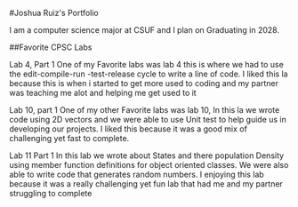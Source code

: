 
#Joshua Ruiz's Portfolio

I am a computer science major at CSUF and I plan on Graduating in 2028.

##Favorite CPSC Labs

Lab 4, Part 1
One of my Favorite labs was lab 4 this is where we had to use the edit-compile-run -test-release cycle to write a line of code. I liked this la because this is when i started to get more used to coding and my partner was teaching me alot and helping me get used to it

Lab 10, part 1
One of my other Favorite labs was lab 10, In this la we wrote code using 2D vectors and we were able to use Unit test to help guide us in developing our projects. I liked this because it was a good mix of challenging yet fast to complete.

Lab 11 Part 1
In this lab we wrote about States and there population Density using member function definitions for object oriented classes. We were also able to write code that generates random numbers. I enjoying this lab because it was a really challenging yet fun lab that had me and my partner struggling to complete
